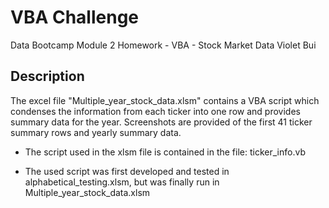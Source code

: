 # VBA Challenge
Data Bootcamp Module 2 Homework - VBA - Stock Market Data
Violet Bui

## Description
The excel file "Multiple_year_stock_data.xlsm" contains a VBA script which condenses the information from each ticker into one row and provides summary data for the year.
Screenshots are provided of the first 41 ticker summary rows and yearly summary data.

- The script used in the xlsm file is contained in the file: ticker_info.vb

- The used script was first developed and tested in alphabetical_testing.xlsm, but was finally run in Multiple_year_stock_data.xlsm

